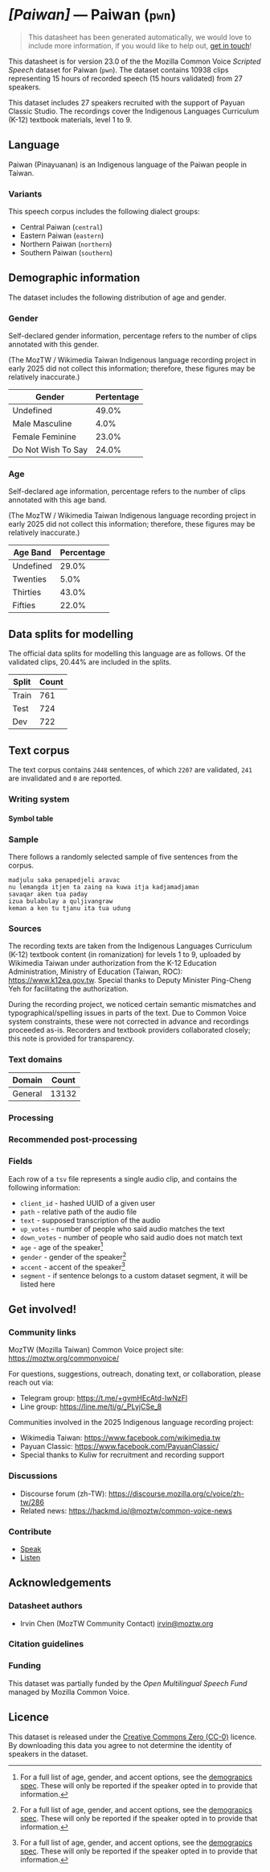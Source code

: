 # *[Paiwan]* &mdash; Paiwan (`pwn`)
> This datasheet has been generated automatically, we would love to include more information, if you would like to help out, [get in touch](https://github.com/common-voice/common-voice/blob/main/docs/COMMUNITIES.md)!

 This datasheet is for version 23.0 of the the Mozilla Common Voice *Scripted Speech* dataset 
for Paiwan (`pwn`). The dataset contains 10938 clips representing 15 hours of recorded
speech (15 hours validated) from 27 speakers.

This dataset includes 27 speakers recruited with the support of Payuan Classic Studio. The recordings cover the Indigenous Languages Curriculum (K-12) textbook materials, level 1 to 9.

## Language
<!-- {{LANGUAGE_DESCRIPTION}} -->
<!-- Provide a brief (1-2 paragraph) description of your language -->
Paiwan (Pinayuanan) is an Indigenous language of the Paiwan people in Taiwan.

### Variants
<!-- {{VARIANT_DESCRIPTION}} -->
<!-- @ OPTIONAL @ -->
<!-- Describe the variants (MCV variants) of your language -->
This speech corpus includes the following dialect groups:

- Central Paiwan (`central`)
- Eastern Paiwan (`eastern`)
- Northern Paiwan (`northern`)
- Southern Paiwan (`southern`)

## Demographic information
The dataset includes the following distribution of age and gender.
<!-- You can get a lot of the information in this section from https://analyzer.cv-toolbox.web.tr/browse -->

### Gender
Self-declared gender information, percentage refers to the number of clips annotated with this gender.

(The MozTW / Wikimedia Taiwan Indigenous language recording project in early 2025 did not collect this information; therefore, these figures may be relatively inaccurate.)

| Gender | Pertentage |
|-|-|
| Undefined | 49.0% |
| Male Masculine | 4.0% |
| Female Feminine | 23.0% |
| Do Not Wish To Say | 24.0% |
<!-- {{GENDER_TABLE}} -->
<!-- @ AUTOMATICALLY GENERATED @ -->
<!-- | Gender | Frequency |
|--------|-----------|
| male, masculine | ? |
| undeclared | ? |
| female, feminine | ? | -->

### Age
Self-declared age information, percentage refers to the number of clips annotated with this age band.

(The MozTW / Wikimedia Taiwan Indigenous language recording project in early 2025 did not collect this information; therefore, these figures may be relatively inaccurate.)

| Age Band | Percentage |
|-|-|
| Undefined | 29.0% |
| Twenties | 5.0% |
| Thirties | 43.0% |
| Fifties | 22.0% |
<!-- {{AGE_TABLE}} -->
<!-- @ AUTOMATICALLY GENERATED @ -->
<!-- | Age band | Frequency |
|----------|-----------|
| teens | ? |
| twenties | ? |
| thirties | ? |
| fourties | ? |
| fifties | ? |
   ...if other age ranges are present in your data, add rows... -->

## Data splits for modelling
The official data splits for modelling this language are as follows. Of the validated clips, 20.44% are included in the splits.

 | Split | Count |
|-|-|
| Train | 761 |
| Test | 724 |
| Dev | 722 |

## Text corpus
The text corpus contains `2448` sentences, of which `2207` are validated, `241` are invalidated and `0` are reported.
<!-- {{TEXT_CORPUS_DESCRIPTION}} -->
<!-- @ OPTIONAL @ -->
<!-- An overview of the text corpus, with information such as average length (in characters and words) of validated sentences. -->

### Writing system
<!-- {{WRITING_SYSTEM_DESCRIPTION}} -->
<!-- @ OPTIONAL @ -->
<!-- A description of the writing system (or writing systems) used in the text corpus -->

#### Symbol table
<!-- {{ALPHABET_TABLE}} -->
<!-- @ OPTIONAL @ -->
<!-- If the writing system is alphabetic, you can include the valid alphabet here -->

### Sample
There follows a randomly selected sample of five sentences from the corpus.

```
madjulu saka penapedjeli aravac
nu lemangda itjen ta zaing na kuwa itja kadjamadjaman
savaqar aken tua paday
izua bulabulay a quljivangraw
keman a ken tu tjanu ita tua udung
```
<!-- {{SENTENCES_SAMPLE}} -->

### Sources
<!-- {{SOURCES_LIST}} -->
<!-- @ OPTIONAL @ -->
<!-- A list of sentence sources, can be curated to the top-N -->
The recording texts are taken from the Indigenous Languages Curriculum (K-12) textbook content (in romanization) for levels 1 to 9, uploaded by Wikimedia Taiwan under authorization from the K-12 Education Administration, Ministry of Education (Taiwan, ROC): https://www.k12ea.gov.tw. Special thanks to Deputy Minister Ping-Cheng Yeh for facilitating the authorization.

During the recording project, we noticed certain semantic mismatches and typographical/spelling issues in parts of the text. Due to Common Voice system constraints, these were not corrected in advance and recordings proceeded as-is. Recorders and textbook providers collaborated closely; this note is provided for transparency.

### Text domains
| Domain | Count |
|-|-|
| General | 13132 |
<!-- {{TEXT_DOMAIN_DESCRIPTION}} -->
<!-- @ OPTIONAL @ -->
<!-- What text domains are represented in the corpus? -->

### Processing
<!-- {{PROCESSING_DESCRIPTION}} -->
<!-- @ OPTIONAL @ -->
<!-- How has the text data been processed -->

### Recommended post-processing
<!-- {{RECOMMENDED_POSTPROCESSING_DESCRIPTION}} -->
<!-- @ OPTIONAL @ -->
<!-- What should people do before they use the data, for example Unicode normalisation -->

### Fields
Each row of a `tsv` file represents a single audio clip, and contains the following information:

* `client_id` - hashed UUID of a given user
* `path` - relative path of the audio file
* `text` - supposed transcription of the audio
* `up_votes` - number of people who said audio matches the text
* `down_votes` - number of people who said audio does not match text
* `age` - age of the speaker[^1]
* `gender` - gender of the speaker[^1]
* `accent` - accent of the speaker[^1]
* `segment` - if sentence belongs to a custom dataset segment, it will be listed here

#### 
[^1]: For a full list of age, gender, and accent options, see the
[demograpics
spec](https://github.com/common-voice/common-voice/blob/main/web/src/stores/demographics.ts). These
will only be reported if the speaker opted in to provide that
information.

## Get involved!

### Community links
MozTW (Mozilla Taiwan) Common Voice project site: https://moztw.org/commonvoice/

For questions, suggestions, outreach, donating text, or collaboration, please reach out via:

- Telegram group: https://t.me/+gvmHEcAtd-IwNzFl
- Line group: https://line.me/ti/g/_PLyjCSe_8

Communities involved in the 2025 Indigenous language recording project:

- Wikimedia Taiwan: https://www.facebook.com/wikimedia.tw
- Payuan Classic: https://www.facebook.com/PayuanClassic/
- Special thanks to Kuliw for recruitment and recording support
<!-- {{COMMUNITY_LINKS_LIST}} -->
<!-- @ OPTIONAL @ -->
<!-- Links to community chats / fora -->

### Discussions
<!-- {{DISCUSSION_LINKS_LIST}} -->
<!-- @ OPTIONAL @ -->
<!-- Any links to discussions, for example on Discourse or other fora or blogs can be included here -->
* Discourse forum (zh-TW): https://discourse.mozilla.org/c/voice/zh-tw/286
* Related news: https://hackmd.io/@moztw/common-voice-news

### Contribute
* [Speak](https://commonvoice.mozilla.org/pwn/speak)
* [Listen](https://commonvoice.mozilla.org/pwn/listen)

<!-- {{CONTRIBUTE_LINKS_LIST}} -->
<!-- Here you can include links for how to contribute to the dataset -->

## Acknowledgements

### Datasheet authors
<!-- {{DATASHEET_AUTHORS_LIST}} -->
<!-- A list in the format of: Your Name <email@email.com> -->
 - Irvin Chen (MozTW Community Contact) <irvin@moztw.org>

### Citation guidelines
<!-- {{CITATION_DESCRIPTION}} -->
<!-- @ OPTIONAL @ -->
<!-- If you published a paper and would like people to cite it, you can include the BiBTeX here -->

### Funding
This dataset was partially funded by the *Open Multilingual Speech Fund* managed by Mozilla Common Voice.
<!-- {{FUNDING_DESCRIPTION}} -->
<!-- @ OPTIONAL @ -->
<!-- If you received any funding, you can include the acknowledgement here -->

## Licence
This dataset is released under the [Creative Commons Zero (CC-0)](https://creativecommons.org/public-domain/cc0/) licence. By downloading this data
you agree to not determine the identity of speakers in the dataset.